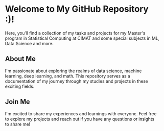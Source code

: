 # Welcome to My GitHub Repository :)!

Here, you'll find a collection of my tasks and projects for my Master's program in Statistical Computing at CIMAT and some special subjects in ML, Data Science and more. 

## About Me
I'm passionate about exploring the realms of data science, machine learning, deep learning, and math. This repository serves as a documentation of my journey through my studies and projects in these exciting fields.


## Join Me
I'm excited to share my experiences and learnings with everyone. Feel free to explore my projects and reach out if you have any questions or insights to share me!


<!--
**ThEmpiEric/ThEmpiEric** is a ✨ _special_ ✨ repository because its `README.md` (this file) appears on your GitHub profile.

Here are some ideas to get you started:

- 🔭 I’m currently working on ...
- 🌱 I’m currently learning ...
- 👯 I’m looking to collaborate on ...
- 🤔 I’m looking for help with ...
- 💬 Ask me about ...
- 📫 How to reach me: ...
- 😄 Pronouns: ...
- ⚡ Fun fact: ...
-->
